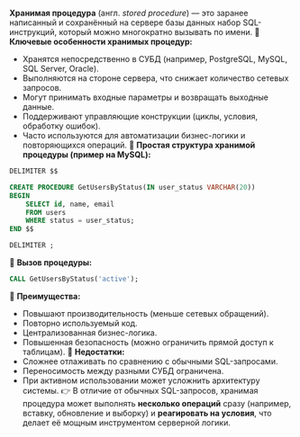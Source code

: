 **Хранимая процедура** (англ. _stored procedure_) — это заранее написанный и сохранённый на сервере базы данных набор SQL-инструкций, который можно многократно вызывать по имени.
📌 **Ключевые особенности хранимых процедур:**
- Хранятся непосредственно в СУБД (например, PostgreSQL, MySQL, SQL Server, Oracle).
- Выполняются на стороне сервера, что снижает количество сетевых запросов.
- Могут принимать входные параметры и возвращать выходные данные.
- Поддерживают управляющие конструкции (циклы, условия, обработку ошибок).
- Часто используются для автоматизации бизнес-логики и повторяющихся операций.
📌 **Простая структура хранимой процедуры (пример на MySQL):**
```sql
DELIMITER $$

CREATE PROCEDURE GetUsersByStatus(IN user_status VARCHAR(20))
BEGIN
    SELECT id, name, email
    FROM users
    WHERE status = user_status;
END $$

DELIMITER ;
```
📌 **Вызов процедуры:**
```sql
CALL GetUsersByStatus('active');
```
📌 **Преимущества:**
- Повышают производительность (меньше сетевых обращений).
- Повторно используемый код.
- Централизованная бизнес-логика.
- Повышенная безопасность (можно ограничить прямой доступ к таблицам).
📌 **Недостатки:**
- Сложнее отлаживать по сравнению с обычными SQL-запросами.
- Переносимость между разными СУБД ограничена.
- При активном использовании может усложнить архитектуру системы.
👉 В отличие от обычных SQL-запросов, хранимая процедура может выполнять **несколько операций** сразу (например, вставку, обновление и выборку) и **реагировать на условия**, что делает её мощным инструментом серверной логики.